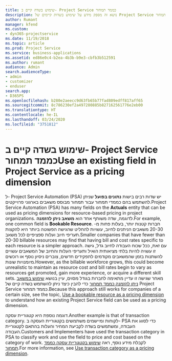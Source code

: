 ```yaml
---
title: שימוש בשדה קיים ב- Project Service כממד תמחור
description: נושא זה מספק מידע על שימוש בשדות קיימים של Project Service כממדי תמחור.
author: Rumant
manager: kfend
ms.custom:
- dyn365-projectservice
ms.date: 11/19/2018
ms.topic: article
ms.prod: Project Service
ms.service: business-applications
ms.assetid: ed86e0c4-b2ea-4b3b-b9e3-cbfb3b512591
ms.author: rumant
audience: Admin
search.audienceType:
- admin
- customizer
- enduser
search.app:
- D365PS
ms.openlocfilehash: b280e2aeecc9d63fb65b77fad809edff817aff65
ms.sourcegitcommit: 8c786230ef2a497280885b827162561776e2eb00
ms.translationtype: HT
ms.contentlocale: he-IL
ms.lasthandoff: 03/24/2020
ms.locfileid: "3751812"
---
```

# <a name="use-an-existing-field-in-project-service-as-a-pricing-dimension"></a><span data-ttu-id="9c169-103">שימוש בשדה קיים ב- Project Service כממד תמחור</span><span class="sxs-lookup"><span data-stu-id="9c169-103">Use an existing field in Project Service as a pricing dimension</span></span>

<span data-ttu-id="9c169-104">ל- Project Service Automation ‏(PSA) יש שדות רבים בישות **נתונים בפועל** שניתן להשתמש בהם כממדי תמחור עבור תמחור מבוסס משאבים בארגוני פרוייקטים.</span><span class="sxs-lookup"><span data-stu-id="9c169-104">Project Service Automation (PSA) has many fields on the **Actuals** entity that can be used as pricing dimensions for resource-based pricing in project organizations.</span></span> <span data-ttu-id="9c169-105">לדוגמה, שדה משותף אחד הוא **משאב ניתן להזמנה**.</span><span class="sxs-lookup"><span data-stu-id="9c169-105">For example, one common field is **Bookable Resource**.</span></span> <span data-ttu-id="9c169-106">חברות קטנות יותר, בעלות פחות מ- 20-30 משאבים הניתנים לחיוב, עשויות להחליט שהגישה הפשוטה ביותר היא להקצות תעריפי חיוב ועלות ספציפיים לכל משאב.</span><span class="sxs-lookup"><span data-stu-id="9c169-106">Smaller companies that have fewer than 20-30 billable resources may find that having bill and cost rates specific to each resource is a simpler approach.</span></span> <span data-ttu-id="9c169-107">עם זאת, ככל שכוח העבודה לחיוב גדל, גישה זו עשויה להיות בלתי מציאותית הואיל ותעריפי העלות והחיוב של המשאבים עשויים להשתנות בזמן שהמשאבים מקודמים לתפקידים חדשים, צוברים ניסיון נוסף או רוכשים מיומנויות שונות.</span><span class="sxs-lookup"><span data-stu-id="9c169-107">However, as the billable workforce grows, this could become unrealistic to maintain as resource cost and bill rates begin to vary as resources get promoted, gain more experience, or acquire a different skill sets.</span></span> <span data-ttu-id="9c169-108">מאחר שגישה זו עדיין מתאימה לחברות בגודל מסוים, עיין בנושא [שימוש במשאב ניתן להזמנה כממד תמחור](bookable-resource-pricing-dimension.md) כדי להבין כיצד ניתן להשתמש בשדה קיים של Project Service כממד תמחור.</span><span class="sxs-lookup"><span data-stu-id="9c169-108">Because this approach still works for companies of a certain size, see the topic, [Use a bookable resource as a pricing dimension](bookable-resource-pricing-dimension.md) to understand how an existing Project Service field can be used as a pricing dimension.</span></span>

<span data-ttu-id="9c169-109">דוגמה נוספת היא קטגוריית עסקה.</span><span class="sxs-lookup"><span data-stu-id="9c169-109">Another example is that of transaction category.</span></span> <span data-ttu-id="9c169-110">לקוחות ומיישמים משתמשים בקטגוריית העסקה ב- PSA כדי לסווג את העבודה, ומשתמשים בשדה לקביעת המחיר והעלות בהתאם לקטגוריית העבודה.</span><span class="sxs-lookup"><span data-stu-id="9c169-110">Customers and Implementers have used the transaction category in PSA to classify work and use the field to price and cost based on the category of work.</span></span> <span data-ttu-id="9c169-111">לקבלת מידע נוסף, ראה [שימוש בקטגוריית עסקה כממד תמחור](transaction-category-pricing-dimension.md).</span><span class="sxs-lookup"><span data-stu-id="9c169-111">For more information, see [Use transaction category as a pricing dimension](transaction-category-pricing-dimension.md).</span></span>
